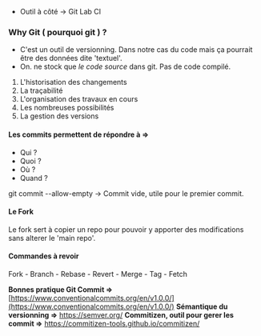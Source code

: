 
- Outil à côté -> Git Lab CI

### Why Git ( pourquoi git ) ?

- C'est un outil de versionning. Dans notre cas du code mais ça pourrait être des données dite 'textuel'.
- On. ne stock que *le code source* dans git. Pas de code compilé.

1. L'historisation des changements
2. La traçabilité
3. L'organisation des travaux en cours
4. Les nombreuses possibilités
5. La gestion des versions


#### Les commits permettent de répondre à =>

- Qui ?
- Quoi ?
- Où ?
- Quand ?

git commit --allow-empty -> Commit vide, utile pour le premier commit.

#### Le Fork
Le fork sert à copier un repo pour pouvoir y apporter des modifications sans alterer le 'main repo'.

#### Commandes à revoir
Fork - Branch - Rebase - Revert - Merge - Tag - Fetch

**Bonnes pratique Git Commit =>** [https://www.conventionalcommits.org/en/v1.0.0/](https://www.conventionalcommits.org/en/v1.0.0/)
**Sémantique du versionning =>**
https://semver.org/
**Commitizen, outil pour gerer les commit =>**
https://commitizen-tools.github.io/commitizen/

